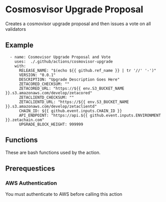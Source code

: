 # Cosmosvisor Upgrade Proposal

Creates a cosmovisor upgrade proposal and then issues a vote on all validators

## Example 
      - name: Cosmovisor Upgrade Proposal and Vote
        uses:  ./.github/actions/cosmovisor-upgrade
        with:
          RELEASE_NAME: "$(echo ${{ github.ref_name }} | tr '//' '-')"
          VERSION: "0.0.1"
          DESCRIPTION: "Upgrade Description Goes Here"
          ZETACORED_CHECKSUM: ""
          ZETACORED_URL: "https://${{ env.S3_BUCKET_NAME }}.s3.amazonaws.com/develop/zetacored"
          ZETACLIENTD_CHECKSUM: ""
          ZETACLIENTD_URL: "https://${{ env.S3_BUCKET_NAME }}.s3.amazonaws.com/develop/zetaclientd"
          CHAIN_ID: ${{ github.event.inputs.CHAIN_ID }}
          API_ENDPOINT: "https://api.${{ github.event.inputs.ENVIRONMENT }}.zetachain.com"
          UPGRADE_BLOCK_HEIGHT: 999999

## Functions
These are bash functions used by the action. 

## Prerequestices

### AWS Authentication 
You must authenticate to AWS before calling this action

